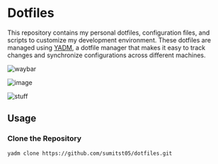 # Dotfiles

This repository contains my personal dotfiles, configuration files, and scripts to customize my development environment. These dotfiles are managed using [YADM](https://yadm.io/), a dotfile manager that makes it easy to track changes and synchronize configurations across different machines.

![waybar](https://github.com/sumitst05/dotfiles/assets/106669732/9649d360-2794-498f-96a1-74d0e03a7efb)

![image](https://github.com/sumitst05/dotfiles/assets/106669732/0655eedf-4300-4492-adaf-99a62963448e)

![stuff](https://github.com/sumitst05/dotfiles/assets/106669732/4bd927fc-ced7-4892-aba1-fca2335d975d)


## Usage

### Clone the Repository

```bash
yadm clone https://github.com/sumitst05/dotfiles.git
```
